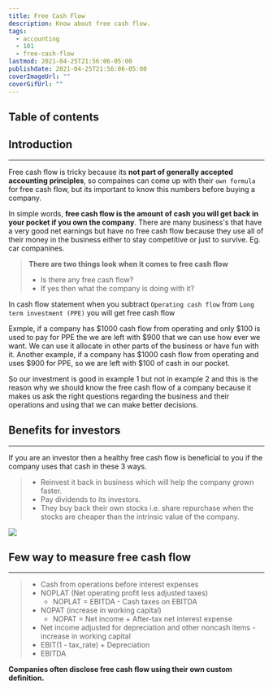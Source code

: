 ```yaml
---
title: Free Cash Flow
description: Know about free cash flow.
tags:
  - accounting
  - 101
  - free-cash-flow
lastmod: 2021-04-25T21:56:06-05:00
publishdate: 2021-04-25T21:56:06-05:00
coverImageUrl: ""
coverGifUrl: ""
---
```


## Table of contents

## Introduction

---

Free cash flow is tricky because its **not part of generally accepted accounting principles**, so compaines can come up with their `own formula` for free cash flow, but its important to know this numbers before buying a company.

In simple words, **free cash flow is the amount of cash you will get back in your pocket if you own the company**. There are many business's that have a very good net earnings but have no free cash flow because they use all of their money in the business either to stay competitive or just to survive. Eg. car companines.

> **There are two things look when it comes to free cash flow**
>
> - Is there any free cash flow?
> - If yes then what the company is doing with it?

In cash flow statement when you subtract `Operating cash flow` from `Long term investment (PPE)` you will get free cash flow

Exmple, if a company has $1000 cash flow from operating and only $100 is used to pay for PPE the we are left with $900 that we can use how ever we want. We can use it allocate in other parts of the business or have fun with it. Another example, if a company has $1000 cash flow from operating and uses $900 for PPE, so we are left with $100 of cash in our pocket.

So our investment is good in example 1 but not in example 2 and this is the reason why we should know the free cash flow of a company because it makes us ask the right questions regarding the business and their operations and using that we can make better decisions.

## Benefits for investors

---

If you are an investor then a healthy free cash flow is beneficial to you if the company uses that cash in these 3 ways.

> - Reinvest it back in business which will help the company grown faster.
> - Pay dividends to its investors.
> - They buy back their own stocks i.e. share repurchase when the stocks are cheaper than the intrinsic value of the company.

![](https://media.giphy.com/media/H2tLkEX9UDx2ywVUyV/giphy.gif)

## Few way to measure free cash flow

---

> - Cash from operations before interest expenses
> - NOPLAT (Net operating profit less adjusted taxes)
>   - NOPLAT = EBITDA - Cash taxes on EBITDA
> - NOPAT (increase in working capital)
>   - NOPAT = Net income + After-tax net interest expense
> - Net income adjusted for depreciation and other noncash items - increase in working capital
> - EBIT(1 - tax_rate) + Depreciation
> - EBITDA

**Companies often disclose free cash flow using their own custom definition.**
